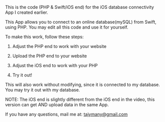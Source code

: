 This is the code (PHP & Swift/iOS end) for the iOS database connectivity App I created earlier.

This App allows you to connect to an online database(mySQL) from Swift, using PHP. You may edit all this code and use it
for yourself.

To make this work, follow these steps:

1) Adjust the PHP end to work with your website

2) Upload the PHP end to your website

3) Adjust the iOS end to work with your PHP

4) Try it out!

This will also work without modifying, since it is connected to my database. You may try it out with my database.

NOTE: The iOS end is slightly different from the iOS end in the video, this version can get AND upload data in the same App.

If you have any questions, mail me at: tajymany@gmail.com
